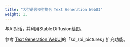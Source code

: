 ```yaml
---
title: "大型语言模型整合 Text Generation WebUI"
weight: 11
---
```


与AI对话，并利用Stable Diffusion绘图。

参考 [Text Generation WebUI](https://ivonblog.com/posts/text-generation-webui-extensions/)的「sd_api_pictures」扩充功能。
